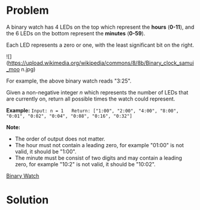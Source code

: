 
# Problem

A binary watch has 4 LEDs on the top which represent the **hours** (**0-11**),
and the 6 LEDs on the bottom represent the **minutes** (**0-59**).

Each LED represents a zero or one, with the least significant bit on the
right.

![](https://upload.wikimedia.org/wikipedia/commons/8/8b/Binary_clock_samui_moo
n.jpg)

For example, the above binary watch reads "3:25".

Given a non-negative integer _n_ which represents the number of LEDs that are
currently on, return all possible times the watch could represent.

**Example:**
    ```
    Input: n = 1  
    Return: ["1:00", "2:00", "4:00", "8:00", "0:01", "0:02", "0:04", "0:08", "0:16", "0:32"]
    ```

**Note:**  

  * The order of output does not matter.
  * The hour must not contain a leading zero, for example "01:00" is not valid, it should be "1:00".
  * The minute must be consist of two digits and may contain a leading zero, for example "10:2" is not valid, it should be "10:02".



[Binary Watch](https://leetcode.com/problems/binary-watch)

# Solution



